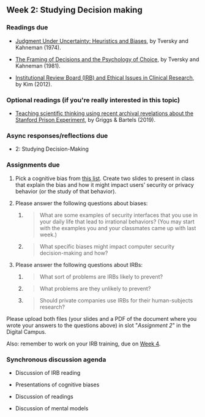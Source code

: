 ## Week 2: Studying Decision making

### Readings due

  - [Judgment Under Uncertainty: Heuristics and Biases](https://drive.google.com/file/d/1S574ZFjL3DwTBfWn5GhidCf5fKvM6s-x/view?usp=sharing), by Tversky and Kahneman (1974).

  - [The Framing of Decisions and the Psychology of Choice](https://drive.google.com/file/d/1kBWYcLwA_xh4oTyPsLpMiDkr64_5BHo-/view?usp=sharing), by Tversky and Kahneman (1981).

  - [Institutional Review Board (IRB) and Ethical Issues in Clinical Research](https://www.ncbi.nlm.nih.gov/pmc/articles/PMC3272525/), by Kim (2012).

### Optional readings (if you're really interested in this topic)

  - [Teaching scientific thinking using recent archival revelations about the Stanford Prison Experiment](https://drive.google.com/file/d/1npoAtOLo1Qnpgigs0zoae1rVeGOIzWMn/view?usp=sharing), by Griggs & Bartels (2019).
  
### Async responses/reflections due

  - 2: Studying Decision-Making

### Assignments due

1.  Pick a cognitive bias from [this list](https://en.wikipedia.org/wiki/List_of_cognitive_biases). Create two slides to present in class that explain the bias and how it might impact users’ security or privacy behavior (or the study of that behavior).

1.  Please answer the following questions about biases:

	1.  > What are some examples of security interfaces that you use in your daily life that lead to irrational behaviors? (You may start with the examples you and your classmates came up with last week.)

	1.  > What specific biases might impact computer security decision-making and how?

1.  Please answer the following questions about IRBs:

	1.  > What sort of problems are IRBs likely to prevent?

	1.  > What problems are they unlikely to prevent?

	1.  > Should private companies use IRBs for their human-subjects research?

Please upload both files (your slides and a PDF of the document where you wrote your answers to the questions above) in slot "*Assignment 2*" in the Digital Campus.

Also: remember to work on your IRB training, due on [Week 4](./week-04.md).

### Synchronous discussion agenda

  - Discussion of IRB reading
  
  - Presentations of cognitive biases
  
  - Discussion of readings

  - Discussion of mental models
